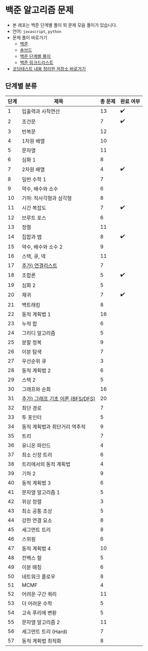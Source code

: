 # 백준 알고리즘 문제

- 본 레포는 백준 단계별 풀이 외 문제 모음 풀이가 있습니다.
- 언어: `javascript`, `python`
- 문제 풀이 바로가기
  - [백준](https://www.acmicpc.net/)
  - [솔브드](https://solved.ac/)
  - [백준 단계별 풀이](https://www.acmicpc.net/step)
  - [백준 링크드리스트](https://www.acmicpc.net/workbook/view/1066)
- [코딩테스트 내용 정리한 저장소 바로가기](https://github.com/devellybutton/CodingTest-Javascript)

## 단계별 분류

| 단계 | 제목                                                           | 총 문제 | 완료 여부 |
| ---- | -------------------------------------------------------------- | ------- | --------- |
| 1    | 입출력과 사칙연산                                              | 13      | ✔️        |
| 2    | 조건문                                                         | 7       | ✔️        |
| 3    | 반복문                                                         | 12      |           |
| 4    | 1차원 배열                                                     | 10      |           |
| 5    | 문자열                                                         | 11      |           |
| 6    | 심화 1                                                         | 8       |           |
| 7    | 2차원 배열                                                     | 4       | ✔️        |
| 8    | 일반 수학 1                                                    | 7       |           |
| 9    | 약수, 배수와 소수                                              | 6       |           |
| 10   | 기하: 직사각형과 삼각형                                        | 8       |           |
| 11   | 시간 복잡도                                                    | 7       | ✔️        |
| 12   | 브루트 포스                                                    | 6       |           |
| 13   | 정렬                                                           | 11      |           |
| 14   | 집합과 맵                                                      | 8       | ✔️        |
| 15   | 약수, 배수와 소수 2                                            | 9       |           |
| 16   | 스택, 큐, 덱                                                   | 11      |           |
| 17   | [추가) 연결리스트](https://www.acmicpc.net/workbook/view/1066) | 7       |           |
| 18   | 조합론                                                         | 5       | ✔️        |
| 19   | 심화 2                                                         | 5       |           |
| 20   | 재귀                                                           | 7       | ✔️        |
| 21   | 백트래킹                                                       | 8       |           |
| 22   | 동적 계획법 1                                                  | 16      |           |
| 23   | 누적 합                                                        | 6       |           |
| 24   | 그리디 알고리즘                                                | 5       |           |
| 25   | 분할 정복                                                      | 9       |           |
| 26   | 이분 탐색                                                      | 7       |           |
| 27   | 우선순위 큐                                                    | 3       |           |
| 28   | 동적 계획법 2                                                  | 6       |           |
| 29   | 스택 2                                                         | 5       |           |
| 30   | 그래프와 순회                                                  | 16      |           |
| 31   | [추가) 그래프 기초 이론 (BFS/DFS)](https://www.acmicpc.net/workbook/view/21598)                                                  | 20      |           |
| 32   | 최단 경로                                                      | 7       |           |
| 33   | 투 포인터                                                      | 5       |           |
| 34   | 동적 계획법과 최단거리 역추적                                  | 9       |           |
| 35   | 트리                                                           | 7       |           |
| 36   | 유니온 파인드                                                  | 4       |           |
| 37   | 최소 신장 트리                                                 | 6       |           |
| 38   | 트리에서의 동적 계획법                                         | 4       |           |
| 39   | 기하 2                                                         | 9       |           |
| 40   | 동적 계획법 3                                                  | 6       |           |
| 41   | 문자열 알고리즘 1                                              | 5       |           |
| 42   | 위상 정렬                                                      | 3       |           |
| 43   | 최소 공통 조상                                                 | 5       |           |
| 44   | 강한 연결 요소                                                 | 8       |           |
| 45   | 세그먼트 트리                                                  | 8       |           |
| 46   | 스위핑                                                         | 6       |           |
| 47   | 동적 계획법 4                                                  | 10      |           |
| 48   | 컨벡스 헐                                                      | 5       |           |
| 49   | 이분 매칭                                                      | 6       |           |
| 50   | 네트워크 플로우                                                | 8       |           |
| 51   | MCMF                                                           | 4       |           |
| 52   | 어려운 구간 쿼리                                               | 11      |           |
| 53   | 더 어려운 수학                                                 | 5       |           |
| 54   | 고속 푸리에 변환                                               | 5       |           |
| 55   | 문자열 알고리즘 2                                              | 11      |           |
| 56   | 세그먼트 트리 (Hard)                                           | 7       |           |
| 57   | 동적 계획법 최적화                                             | 8       |           |
